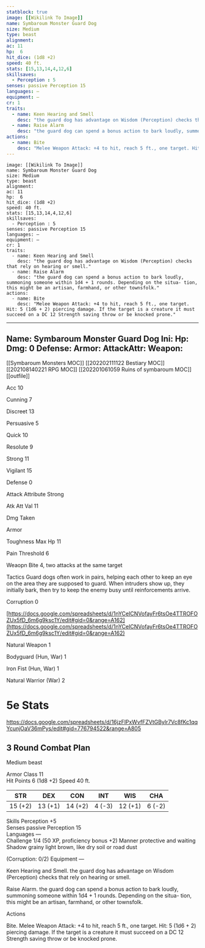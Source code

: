 ```yaml
---
statblock: true
image: [[Wikilink To Image]]
name: Symbaroum Monster Guard Dog
size: Medium
type: beast
alignment:
ac: 11
hp:  6
hit_dice: (1d8 +2)
speed: 40 ft.
stats: [15,13,14,4,12,6]
skillsaves:
  - Perception : 5
senses: passive Perception 15
languages: —
equipment: —
cr: 1
traits:
  - name: Keen Hearing and Smell
    desc: "the guard dog has advantage on Wisdom (Perception) checks that rely on hearing or smell."
  - name: Raise Alarm
    desc: "the guard dog can spend a bonus action to bark loudly, summoning someone within 1d4 + 1 rounds. Depending on the situa- tion, this might be an artisan, farmhand, or other townsfolk."
actions:
  - name: Bite
    desc: "Melee Weapon Attack: +4 to hit, reach 5 ft., one target. Hit: 5 (1d6 + 2) piercing damage. If the target is a creature it must succeed on a DC 12 Strength saving throw or be knocked prone."
---
```

```statblock
image: [[Wikilink To Image]]
name: Symbaroum Monster Guard Dog
size: Medium
type: beast
alignment:
ac: 11
hp:  6
hit_dice: (1d8 +2)
speed: 40 ft.
stats: [15,13,14,4,12,6]
skillsaves:
  - Perception : 5
senses: passive Perception 15
languages: —
equipment: —
cr: 1
traits:
  - name: Keen Hearing and Smell
    desc: "the guard dog has advantage on Wisdom (Perception) checks that rely on hearing or smell."
  - name: Raise Alarm
    desc: "the guard dog can spend a bonus action to bark loudly, summoning someone within 1d4 + 1 rounds. Depending on the situa- tion, this might be an artisan, farmhand, or other townsfolk."
actions:
  - name: Bite
    desc: "Melee Weapon Attack: +4 to hit, reach 5 ft., one target. Hit: 5 (1d6 + 2) piercing damage. If the target is a creature it must succeed on a DC 12 Strength saving throw or be knocked prone."
```
---
Name: Symbaroum Monster Guard Dog
Ini: 
Hp: 
Dmg: 0
Defense: 
Armor: 
AttackAttr: 
Weapon: 
---
[[Symbaroum Monsters MOC]]
[[202202111122 Bestiary MOC]]
[[202108140221 RPG MOC]]
[[202201061059 Ruins of symbaroum MOC]]
[[outfile]]


Acc 10

Cunning 7

Discreet 13

Persuasive 5

Quick 10

Resolute 9

Strong 11

Vigilant 15

Defense 0

Attack Attribute Strong

Atk Att Val 11

Dmg Taken

Armor

Toughness Max Hp 11

Pain Threshold 6

Weaopn Bite 4, two attacks at the same target

Tactics Guard dogs often work in pairs, helping each other to keep an eye on the area they are supposed to guard. When intruders show up, they initially bark, then try to keep the enemy busy until reinforcements arrive.

Corruption 0

[https://docs.google.com/spreadsheets/d/1nYCeICNVofayFr6tsOe4TTROFOZUx5fD_6m6g9ksc1Y/edit#gid=0&range=A162](https://docs.google.com/spreadsheets/d/1nYCeICNVofayFr6tsOe4TTROFOZUx5fD_6m6g9ksc1Y/edit#gid=0&range=A162)

Natural Weapon 1

Bodyguard (Hun, War) 1

Iron Fist (Hun, War) 1

Natural Warrior (War) 2


# 5e Stats 
https://docs.google.com/spreadsheets/d/16jzFlPxWvfFZVtGBylr7Vc8fKc1qqYcunjOaV36mPys/edit#gid=776794522&range=A805
## 3 Round Combat Plan
Medium beast

Armor Class 11  
Hit Points 6 (1d8 +2) 
Speed 40 ft.

| STR     | DEX     | CON     | INT    | WIS     | CHA    |
| ------- | ------- | ------- | ------ | ------- | ------ |
| 15 (+2) | 13 (+1) | 14 (+2) | 4 (-3) | 12 (+1) | 6 (-2) |

Skills Perception +5  
Senses passive Perception 15  
Languages —  
Challenge 1/4 (50 XP, proficiency bonus +2) 
Manner protective and waiting  
Shadow grainy light brown, like dry soil or road dust

(Corruption: 0/2) Equipment —

Keen Hearing and Smell. the guard dog has advantage on Wisdom (Perception) checks that rely on hearing or smell.

Raise Alarm. the guard dog can spend a bonus action to bark loudly, summoning someone within 1d4 + 1 rounds. Depending on the situa- tion, this might be an artisan, farmhand, or other townsfolk.

Actions

Bite. Melee Weapon Attack: +4 to hit, reach 5 ft., one target. Hit: 5 (1d6 + 2) piercing damage. If the target is a creature it must succeed on a DC 12 Strength saving throw or be knocked prone.

